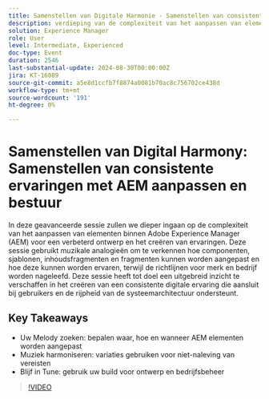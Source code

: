 ```yaml
---
title: Samenstellen van Digitale Harmonie - Samenstellen van consistente ervaringen met AEM Aanpassing en Bestuur
description: verdieping van de complexiteit van het aanpassen van elementen binnen Adobe Experience Manager (AEM) voor een verbeterd ontwerp en het creëren van ervaring. Deze sessie gebruikt muzikale analogieën om te verkennen hoe componenten, sjablonen, inhoudsfragmenten en fragmenten kunnen worden aangepast en hoe deze kunnen worden ervaren, terwijl de richtlijnen voor merk en bedrijf worden nageleefd. Deze sessie heeft tot doel een uitgebreid inzicht te verschaffen in het creëren van een consistente digitale ervaring die aansluit bij gebruikers en de rijpheid van de systeemarchitectuur ondersteunt.
solution: Experience Manager
role: User
level: Intermediate, Experienced
doc-type: Event
duration: 2546
last-substantial-update: 2024-08-30T00:00:00Z
jira: KT-16089
source-git-commit: a5e8d1ccfb7f8874a0081b70ac8c756702ce438d
workflow-type: tm+mt
source-wordcount: '191'
ht-degree: 0%

---
```



# Samenstellen van Digital Harmony: Samenstellen van consistente ervaringen met AEM aanpassen en bestuur

In deze geavanceerde sessie zullen we dieper ingaan op de complexiteit van het aanpassen van elementen binnen Adobe Experience Manager (AEM) voor een verbeterd ontwerp en het creëren van ervaringen. Deze sessie gebruikt muzikale analogieën om te verkennen hoe componenten, sjablonen, inhoudsfragmenten en fragmenten kunnen worden aangepast en hoe deze kunnen worden ervaren, terwijl de richtlijnen voor merk en bedrijf worden nageleefd. Deze sessie heeft tot doel een uitgebreid inzicht te verschaffen in het creëren van een consistente digitale ervaring die aansluit bij gebruikers en de rijpheid van de systeemarchitectuur ondersteunt.

## Key Takeaways

* Uw Melody zoeken: bepalen waar, hoe en wanneer AEM elementen worden aangepast
* Muziek harmoniseren: variaties gebruiken voor niet-naleving van vereisten
* Blijf in Tune: gebruik uw build voor ontwerp en bedrijfsbeheer

>[!VIDEO](https://video.tv.adobe.com/v/3433162/?learn=on)

